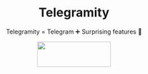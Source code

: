 
<b><h1 align="center">Telegramity</h1></b>

<p align="center">Telegramity = Telegram ➕ Surprising features 🌟</p>
<p align="center"><a target="_blank" href="http://bit.do/Telegramity"><img src="https://play.google.com/intl/en_us/badges/images/generic/en-play-badge.png" height="59" width="170"></a></p>
